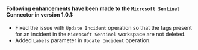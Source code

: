 #### Following enhancements have been made to the `Microsoft Sentinel` Connector in version 1.0.1:

- Fixed the issue with `Update Incident` operation so that the tags present for an incident in the `Microsoft Sentinel` workspace are not deleted. 
- Added `Labels` parameter in `Update Incident` operation.